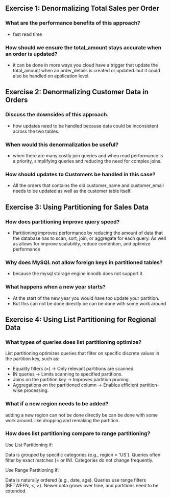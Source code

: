 ## Exercise 1: Denormalizing Total Sales per Order 

### What are the performance benefits of this approach?
- fast read time 

### How should we ensure the total_amount stays accurate when an order is updated?

- it can be done in more ways you cloud have a trigger that update the total_amount when an order_details is created or updated. 
but it could also be handled on application level.

## Exercise 2: Denormalizing Customer Data in Orders

### Discuss the downsides of this approach.
- how updates need to be handled because data could be inconsistent across the two tables. 

### When would this denormalization be useful?
- when there are many costly join queries and when read performance is a priority, simplifying queries and reducing the need for complex joins. 


### How should updates to Customers be handled in this case?
- All the orders that contains the old customer_name and customer_email needs to be updated as well as the customer table itself.

## Exercise 3: Using Partitioning for Sales Data

### How does partitioning improve query speed?
- Partitioning improves performance by reducing the amount of data that the database has to scan, sort, join, or aggregate for each query. As well as allows for improve scalability, reduce contention, and optimize performance

### Why does MySQL not allow foreign keys in partitioned tables?
- because the mysql storage engine innodb does not support it.

### What happens when a new year starts?
- At the start of the new year you would have too update your partition. 
- But this can not be done directly be can be done with some work around

## Exercise 4: Using List Partitioning for Regional Data

### What types of queries does list partitioning optimize?
List partitioning optimizes queries that filter on specific discrete values in the partition key, such as:

- Equality filters (=) → Only relevant partitions are scanned.
- IN queries → Limits scanning to specified partitions.
- Joins on the partition key → Improves partition pruning.
- Aggregations on the partitioned column → Enables efficient partition-wise processing.

### What if a new region needs to be added?
adding a new region can not be done directly be can be done with some work around. like dropping and remaking the partition.

### How does list partitioning compare to range partitioning?

Use List Partitioning if:

Data is grouped by specific categories (e.g., region = 'US').
Queries often filter by exact matches (= or IN).
Categories do not change frequently.

Use Range Partitioning if:

Data is naturally ordered (e.g., date, age).
Queries use range filters (BETWEEN, <, >).
Newer data grows over time, and partitions need to be extended.
